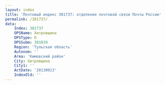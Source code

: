 ```yaml
---
layout: index
title: 'Почтовый индекс 301737: отделение почтовой связи Почты России'
permalink: /301737/
data:
    Index: 301737
    OPSName: Хитровщина
    OPSType: О
    OPSSubm: 301839
    Region: 'Тульская область'
    Autonom: ''
    Area: 'Кимовский район'
    City: Хитровщина
    City1: ''
    ActDate: '20130913'
    IndexOld: ''
---
```

